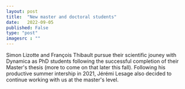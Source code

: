```yaml
---
layout: post
title:  "New master and doctoral students"
date:   2022-09-05
published: False
type: "post"
imagesrc : ""
---
```


Simon Lizotte and François Thibault pursue their scientific jouney with Dynamica as PhD students following the successful completion of their Master's thesis (more to come on that later this fall). Following his productive summer intership in 2021, Jérémi Lesage also decided to continue working with us at the master's level.